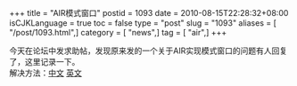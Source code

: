 +++
title = "AIR模式窗口"
postid = 1093
date = 2010-08-15T22:28:32+08:00
isCJKLanguage = true
toc = false
type = "post"
slug = "1093"
aliases = [ "/post/1093.html",]
category = [ "news",]
tag = [ "air",]
+++


今天在论坛中发求助帖，发现原来发的一个关于AIR实现模式窗口的问题有人回复了，这里记录一下。  
解决方法：[中文](http://lite3.cn/?p=252)
[英文](http://cookbooks.adobe.com/index.cfm?event=showdetails&postId=9963)

